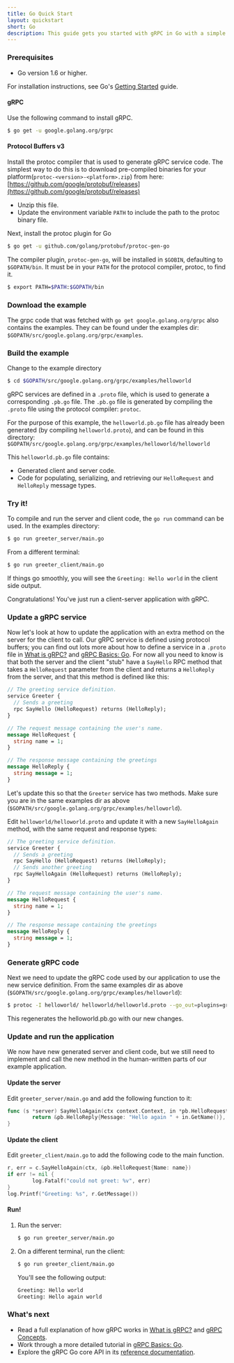 ```yaml
---
title: Go Quick Start
layout: quickstart
short: Go
description: This guide gets you started with gRPC in Go with a simple working example.
---
```


### Prerequisites

- Go version 1.6 or higher.

For installation instructions, see Go's [Getting Started](https://golang.org/doc/install) guide.

#### gRPC

Use the following command to install gRPC.

```sh
$ go get -u google.golang.org/grpc
```

#### Protocol Buffers v3

Install the protoc compiler that is used to generate gRPC service code. The simplest way to do this is to download pre-compiled binaries for your platform(`protoc-<version>-<platform>.zip`) from here: [https://github.com/google/protobuf/releases](https://github.com/google/protobuf/releases)

  * Unzip this file.
  * Update the environment variable `PATH` to include the path to the protoc binary file.

Next, install the protoc plugin for Go

```sh
$ go get -u github.com/golang/protobuf/protoc-gen-go
```

The compiler plugin, `protoc-gen-go`, will be installed in `$GOBIN`, defaulting
to `$GOPATH/bin`. It must be in your `PATH` for the protocol compiler, protoc,
to find it.

```sh
$ export PATH=$PATH:$GOPATH/bin
```

### Download the example

The grpc code that was fetched with `go get google.golang.org/grpc` also contains the examples. They can be found under the examples dir: `$GOPATH/src/google.golang.org/grpc/examples`.

### Build the example

Change to the example directory

```sh
$ cd $GOPATH/src/google.golang.org/grpc/examples/helloworld
```

gRPC services are defined in a `.proto` file, which is used to generate a
corresponding `.pb.go` file. The `.pb.go` file is generated by compiling the
`.proto` file using the protocol compiler: `protoc`.

For the purpose of this example, the `helloworld.pb.go` file has already been
generated (by compiling `helloworld.proto`), and can be found in this directory:
`$GOPATH/src/google.golang.org/grpc/examples/helloworld/helloworld`

This `helloworld.pb.go` file contains:

- Generated client and server code.
- Code for populating, serializing, and retrieving our `HelloRequest` and
  `HelloReply` message types.

### Try it!

To compile and run the server and client code, the `go run` command can be used.
In the examples directory:

```sh
$ go run greeter_server/main.go
```

From a different terminal:

```sh
$ go run greeter_client/main.go
```

If things go smoothly, you will see the `Greeting: Hello world` in the client side output.

Congratulations! You've just run a client-server application with gRPC.

### Update a gRPC service

Now let's look at how to update the application with an extra method on the
server for the client to call. Our gRPC service is defined using protocol
buffers; you can find out lots more about how to define a service in a `.proto`
file in [What is gRPC?](/docs/guides) and [gRPC Basics:
Go](/docs/tutorials/basic/go/). For now all you need to know is that both the server and the client
"stub" have a `SayHello` RPC method that takes a `HelloRequest` parameter from
the client and returns a `HelloReply` from the server, and that this method
is defined like this:

```protobuf
// The greeting service definition.
service Greeter {
  // Sends a greeting
  rpc SayHello (HelloRequest) returns (HelloReply);
}

// The request message containing the user's name.
message HelloRequest {
  string name = 1;
}

// The response message containing the greetings
message HelloReply {
  string message = 1;
}
```

Let's update this so that the `Greeter` service has two methods. Make sure you
are in the same examples dir as above
(`$GOPATH/src/google.golang.org/grpc/examples/helloworld`).

Edit `helloworld/helloworld.proto` and update it with a new `SayHelloAgain`
method, with the same request and response types:

```protobuf
// The greeting service definition.
service Greeter {
  // Sends a greeting
  rpc SayHello (HelloRequest) returns (HelloReply);
  // Sends another greeting
  rpc SayHelloAgain (HelloRequest) returns (HelloReply);
}

// The request message containing the user's name.
message HelloRequest {
  string name = 1;
}

// The response message containing the greetings
message HelloReply {
  string message = 1;
}
```

### Generate gRPC code

Next we need to update the gRPC code used by our application to use the new
service definition. From the same examples dir as above
(`$GOPATH/src/google.golang.org/grpc/examples/helloworld`):

```sh
$ protoc -I helloworld/ helloworld/helloworld.proto --go_out=plugins=grpc:helloworld
```

This regenerates the helloworld.pb.go with our new changes.

### Update and run the application

We now have new generated server and client code, but we still need to implement
and call the new method in the human-written parts of our example application.

#### Update the server

Edit `greeter_server/main.go` and add the following function to it:

```go
func (s *server) SayHelloAgain(ctx context.Context, in *pb.HelloRequest) (*pb.HelloReply, error) {
        return &pb.HelloReply{Message: "Hello again " + in.GetName()}, nil
}
```

#### Update the client

Edit `greeter_client/main.go` to add the following code to the main function.

```go
r, err = c.SayHelloAgain(ctx, &pb.HelloRequest{Name: name})
if err != nil {
        log.Fatalf("could not greet: %v", err)
}
log.Printf("Greeting: %s", r.GetMessage())
```

#### Run!

 1. Run the server:

    ```sh
    $ go run greeter_server/main.go
    ```

 2. On a different terminal, run the client:

    ```sh
    $ go run greeter_client/main.go
    ```

    You'll see the following output:

    ```sh
    Greeting: Hello world
    Greeting: Hello again world
    ```

### What's next

- Read a full explanation of how gRPC works in [What is gRPC?](/docs/guides/)
  and [gRPC Concepts](/docs/guides/concepts/).
- Work through a more detailed tutorial in [gRPC Basics: Go](/docs/tutorials/basic/go/).
- Explore the gRPC Go core API in its [reference
  documentation](https://godoc.org/google.golang.org/grpc).
